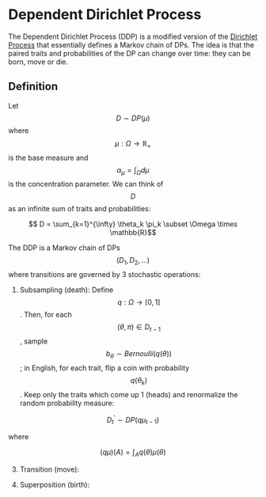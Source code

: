 # Dependent Dirichlet Process

The Dependent Dirichlet Process (DDP) is a modified version of the [Dirichlet Process](dirichlet_process.md)
that essentially defines a Markov chain of DPs. The idea is that the paired traits and probabilities of the DP 
can change over time: they can be born, move or die.

## Definition

Let $$D \sim DP(\mu)$$ where $$\mu: \Omega \rightarrow \mathbb{R}_{+}$$ is the base measure and 
$$\alpha_{\mu} = \int_{\Omega} d\mu$$ is the concentration parameter. We can think of $$D$$ as an infinite
sum of traits and probabilities:

$$ D = \sum_{k=1}^{\infty} \theta_k \pi_k \subset \Omega \times \mathbb{R}$$

The DDP is a Markov chain of DPs $$(D_1, D_2, ...)$$ where transitions are governed by 3 stochastic operations:

1. Subsampling (death): Define $$q: \Omega \rightarrow [0, 1]$$. Then, for each $$(\theta, \pi) \in D_{t-1}$$, sample
 $$b_{\theta} \sim Bernoulli(q(\theta))$$; in English, for each trait, flip a coin with probability
  $$q(\theta_k)$$. Keep only the traits which come up 1 (heads) and renormalize the random probability measure: 

$$D_t^' \sim DP(q \mu_{t-1})$$

where

$$(q\mu)(A) = \int_A q(\theta) \mu(\theta)$$

3. Transition (move):

4. Superposition (birth):